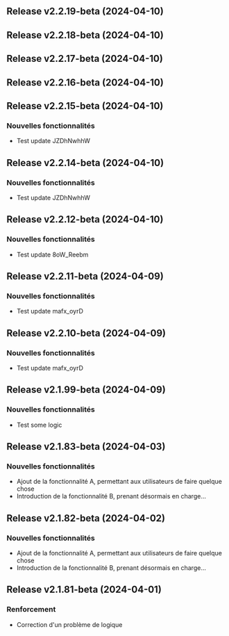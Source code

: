 ## Release v2.2.19-beta (2024-04-10)

## Release v2.2.18-beta (2024-04-10)

## Release v2.2.17-beta (2024-04-10)

## Release v2.2.16-beta (2024-04-10)

## Release v2.2.15-beta (2024-04-10)

### Nouvelles fonctionnalités

- Test update JZDhNwhhW

## Release v2.2.14-beta (2024-04-10)

### Nouvelles fonctionnalités

- Test update JZDhNwhhW

## Release v2.2.12-beta (2024-04-10)

### Nouvelles fonctionnalités

- Test update 8oW_Reebm

## Release v2.2.11-beta (2024-04-09)

### Nouvelles fonctionnalités

- Test update mafx_oyrD

## Release v2.2.10-beta (2024-04-09)

### Nouvelles fonctionnalités

- Test update mafx_oyrD

## Release v2.1.99-beta (2024-04-09)

### Nouvelles fonctionnalités

- Test some logic

## Release v2.1.83-beta (2024-04-03)

### Nouvelles fonctionnalités

- Ajout de la fonctionnalité A, permettant aux utilisateurs de faire quelque chose
- Introduction de la fonctionnalité B, prenant désormais en charge...

## Release v2.1.82-beta (2024-04-02)

### Nouvelles fonctionnalités

- Ajout de la fonctionnalité A, permettant aux utilisateurs de faire quelque chose
- Introduction de la fonctionnalité B, prenant désormais en charge...

## Release v2.1.81-beta (2024-04-01)

### Renforcement

- Correction d'un problème de logique

